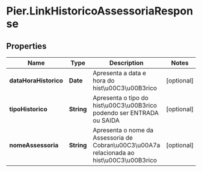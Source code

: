 # Pier.LinkHistoricoAssessoriaResponse

## Properties
Name | Type | Description | Notes
------------ | ------------- | ------------- | -------------
**dataHoraHistorico** | **Date** | Apresenta a data e hora do hist\u00C3\u00B3rico | [optional] 
**tipoHistorico** | **String** | Apresenta o tipo do hist\u00C3\u00B3rico podendo ser ENTRADA ou SAIDA | [optional] 
**nomeAssessoria** | **String** | Apresenta o nome da Assessoria de Cobran\u00C3\u00A7a relacionada ao hist\u00C3\u00B3rico | [optional] 


